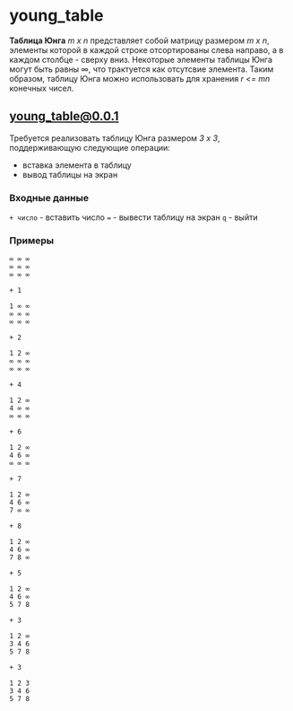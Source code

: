 # young_table

**Таблица Юнга** *m x n* представляет собой матрицу размером *m x n*, элементы которой в каждой строке отсортированы слева направо, а в каждом столбце - сверху вниз. Некоторые элементы таблицы Юнга могут быть равны ∞, что трактуется как отсутсвие элемента. Таким образом, таблицу Юнга можно использовать для хранения *r <= mn* конечных чисел.

## young_table@0.0.1
Требуется реализовать таблицу Юнга размером *3 x 3*, поддерживающую следующие операции:
- вставка элемента в таблицу
- вывод таблицы на экран

### Входные данные
`+ число` - вставить число
`=` - вывести таблицу на экран
`q` - выйти


### Примеры
```
∞ ∞ ∞
∞ ∞ ∞
∞ ∞ ∞

+ 1

1 ∞ ∞ 
∞ ∞ ∞ 
∞ ∞ ∞ 

+ 2

1 2 ∞ 
∞ ∞ ∞ 
∞ ∞ ∞ 

+ 4

1 2 ∞ 
4 ∞ ∞ 
∞ ∞ ∞ 

+ 6

1 2 ∞ 
4 6 ∞ 
∞ ∞ ∞ 

+ 7

1 2 ∞ 
4 6 ∞ 
7 ∞ ∞ 

+ 8

1 2 ∞ 
4 6 ∞ 
7 8 ∞ 

+ 5

1 2 ∞ 
4 6 ∞ 
5 7 8 

+ 3

1 2 ∞ 
3 4 6 
5 7 8 

+ 3

1 2 3 
3 4 6 
5 7 8 
```
